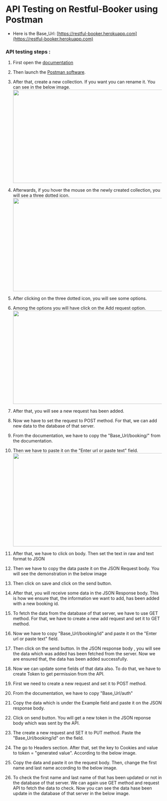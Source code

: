 # API Testing on Restful-Booker using Postman
- Here is the Base_Url: [https://restful-booker.herokuapp.com](https://restful-booker.herokuapp.com)

### API testing steps :
1. First open the [documentation](https://docs.google.com/document/d/1YyzPMbEu6eEMFrvp-WHiJW-SvDTJvikqx1QGyyFgRXw/edit)

2. Then launch the [Postman software](https://www.postman.com).

3. After that, create a new collection. If you want you can rename it. You can see in the below image.
   <img src= "https://github.com/Rakesh6430/API-Testing-On-Restful-Booker/blob/main/API%20SS/Create%20new%20collection.jpg" height = "300" width="650" >

4. Afterwards, if you hover the mouse on the newly created collection, you will see a three dotted icon.
   <img src= "https://github.com/Rakesh6430/API-Testing-On-Restful-Booker/blob/main/API%20SS/Three%20dotted%20icon.jpg" height = "300" width="650" >
   
5. After clicking on the three dotted icon, you will see some options.
   
6. Among the options you will have click on the Add request option.
   <img src= "https://github.com/Rakesh6430/API-Testing-On-Restful-Booker/blob/main/API%20SS/Selecting%20new%20request.jpg" height = "300" width="650" >

7. After that, you will see a new request has been added. 

8. Now we have to set the request to POST method. For that, we can add new data to the database of that server.

9. From the documentation, we have to copy the "Base_Url/booking/" from the documentation.

10. Then we have to paste it on the "Enter url or paste text" field.
       <img src= "https://github.com/Rakesh6430/API-Testing-On-Restful-Booker/blob/main/API%20SS/Paste%20it%20on%20URL.jpg" height = "300" width="650" >
       
11. After that, we have to click on body. Then set the text in raw and text format to JSON

12. Then we have to copy the data paste it on the JSON Request body. You will see the demonstration in the below image

13. Then click on save and click on the send button.

14. After that, you will receive some data in the JSON Response body. This is how we ensure that, the information we want to add, 
    has been added with a new booking id.

15. To fetch the data from the database of that server, we have to use GET method. For that, we have to create a new add request and 
    set it to GET method.

16. Now we have to copy "Base_Url/booking/id" and paste it on the "Enter url or paste text" field.

17. Then click on the send button. In the JSON response body , you will see the data which was added has been fetched from the server.
    Now we are ensured that, the data has been added successfully.

18. Now we can update some fields of that data also. To do that, we have to create Token to get permission from the API.

19. First we need to create a new request and set it to POST method.

20. From the documentation, we have to copy "Base_Url/auth"

21. Copy the data which is under the Example field and paste it on the JSON response body.

22. Click on send button. You will get a new token in the JSON reponse body which was sent by the API.

23. The create a new request and SET it to PUT method. Paste the "Base_Url/booking/id" on the field. 

24. The go to Headers section. After that, set the key to Cookies and value to token = "generated value". According to the below image.

25. Copy the data and paste it on the request body. Then, change the first name and last name according to the below image.

26. To check the first name and last name of that has been updated or not in the database of that server. We can again use GET method 
    and request API to fetch the data to check. Now you can see the data hase been update in the database of that server in the below 
    image.

